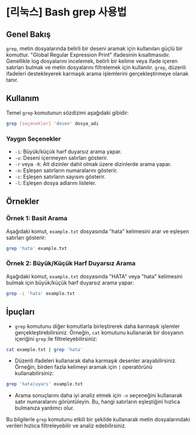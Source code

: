 # [리눅스] Bash grep 사용법

## Genel Bakış
`grep`, metin dosyalarında belirli bir deseni aramak için kullanılan güçlü bir komuttur. "Global Regular Expression Print" ifadesinin kısaltmasıdır. Genellikle log dosyalarını incelemek, belirli bir kelime veya ifade içeren satırları bulmak ve metin dosyalarını filtrelemek için kullanılır. `grep`, düzenli ifadeleri destekleyerek karmaşık arama işlemlerini gerçekleştirmeye olanak tanır.

## Kullanım
Temel `grep` komutunun sözdizimi aşağıdaki gibidir:

```bash
grep [seçenekler] 'desen' dosya_adı
```

### Yaygın Seçenekler
- `-i`: Büyük/küçük harf duyarsız arama yapar.
- `-v`: Deseni içermeyen satırları gösterir.
- `-r` veya `-R`: Alt dizinler dahil olmak üzere dizinlerde arama yapar.
- `-n`: Eşleşen satırların numaralarını gösterir.
- `-c`: Eşleşen satırların sayısını gösterir.
- `-l`: Eşleşen dosya adlarını listeler.

## Örnekler
### Örnek 1: Basit Arama
Aşağıdaki komut, `example.txt` dosyasında "hata" kelimesini arar ve eşleşen satırları gösterir:

```bash
grep 'hata' example.txt
```

### Örnek 2: Büyük/Küçük Harf Duyarsız Arama
Aşağıdaki komut, `example.txt` dosyasında "HATA" veya "hata" kelimesini bulmak için büyük/küçük harf duyarsız arama yapar:

```bash
grep -i 'hata' example.txt
```

## İpuçları
- `grep` komutunu diğer komutlarla birleştirerek daha karmaşık işlemler gerçekleştirebilirsiniz. Örneğin, `cat` komutunu kullanarak bir dosyanın içeriğini `grep` ile filtreleyebilirsiniz:

```bash
cat example.txt | grep 'hata'
```

- Düzenli ifadeleri kullanarak daha karmaşık desenler arayabilirsiniz. Örneğin, birden fazla kelimeyi aramak için `|` operatörünü kullanabilirsiniz:

```bash
grep 'hata|uyarı' example.txt
```

- Arama sonuçlarını daha iyi analiz etmek için `-n` seçeneğini kullanarak satır numaralarını görüntüleyin. Bu, hangi satırların eşleştiğini hızlıca bulmanıza yardımcı olur.

Bu bilgilerle `grep` komutunu etkili bir şekilde kullanarak metin dosyalarındaki verileri hızlıca filtreleyebilir ve analiz edebilirsiniz.